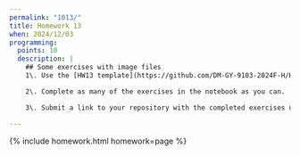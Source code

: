 ```yaml
---
permalink: "1013/"
title: Homework 13
when: 2024/12/03
programming:
  points: 10
  description: |
    ## Some exercises with image files
    1\. Use the [HW13 template](https://github.com/DM-GY-9103-2024F-H/HW13) to start a repository in your organization's GitHub space. It should be named HW08. Open the notebook file using GitHub Codespaces to continue the exercises.

    2\. Complete as many of the exercises in the notebook as you can.

    3\. Submit a link to your repository with the completed exercises using [Brightspace](https://brightspace.nyu.edu/).

---
```

{% include homework.html homework=page %}
